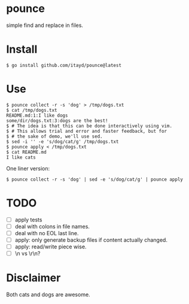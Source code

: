 # pounce

simple find and replace in files.

# Install

```
$ go install github.com/itayd/pounce@latest
```

# Use
```
$ pounce collect -r -s 'dog' > /tmp/dogs.txt
$ cat /tmp/dogs.txt
README.md:1:I like dogs
some/dir/dogs.txt:3:dogs are the best!
$ # The idea is that this can be done interactively using vim.
$ # This allows trial and error and faster feedback, but for
$ # the sake of demo, we'll use sed.
$ sed -i '' -e 's/dog/cat/g' /tmp/dogs.txt
$ pounce apply < /tmp/dogs.txt
$ cat README.md
I like cats
```

One liner version:
```
$ pounce collect -r -s 'dog' | sed -e 's/dog/cat/g' | pounce apply
```

# TODO

- [ ] apply tests
- [ ] deal with colons in file names.
- [ ] deal with no EOL last line.
- [ ] apply: only generate backup files if content actually changed.
- [ ] apply: read/write piece wise.
- [ ] \n vs \r\n?

# Disclaimer

Both cats and dogs are awesome.
